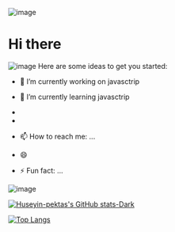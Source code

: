  ![image](https://camo.githubusercontent.com/8e51b9591bedfccc9e5a5d3f106ef81018b8ff8941af57a5abb8b46366e75e1a/68747470733a2f2f7777772e656d6f6a69616c6c2e636f6d2f696d616765732f36302f74656c656772616d2f31663931642e676966)
 <h1>Hi there </h1>



 ![image](https://camo.githubusercontent.com/8e51b9591bedfccc9e5a5d3f106ef81018b8ff8941af57a5abb8b46366e75e1a/68747470733a2f2f7777772e656d6f6a69616c6c2e636f6d2f696d616765732f36302f74656c656772616d2f31663931642e676966)
Here are some ideas to get you started:

- 🔭 I’m currently working on javasctrip
- 🌱 I’m currently learning javasctrip
- 
- 

- 📫 How to reach me: ...
- 😄 
- ⚡ Fun fact: ...

![image](https://user-images.githubusercontent.com/117089980/210376178-9e6bdfe9-e740-49d1-b517-20b414a45461.png)

[![Huseyin-pektas's GitHub stats-Dark](https://github-readme-stats.vercel.app/api?username=Huseyin-pektas&show_icons=true&theme=dark#gh-dark-mode-only)](https://github.com/anuraghazra/github-readme-stats#gh-dark-mode-only)


[![Top Langs](https://github-readme-stats.vercel.app/api/top-langs/?Huseyin-pektas&langs_count=8)](https://github.com/Huseyin-pektas/github-readme-stats)
